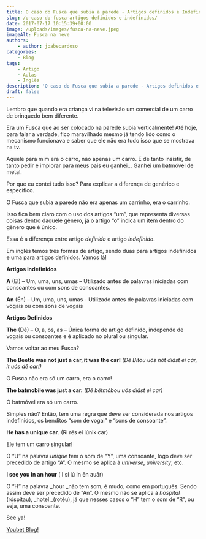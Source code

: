 ```yaml
---
title: O caso do Fusca que subia a parede - Artigos definidos e Indefinidos
slug: /o-caso-do-fusca-artigos-definidos-e-indefinidos/
date: 2017-07-17 10:15:39+00:00
image: /uploads/images/fusca-na-neve.jpeg
imageAlt: Fusca na neve
authors:
    - author: joabecardoso
categories:
    - Blog
tags:
    - Artigo
    - Aulas
    - Inglês
description: 'O caso do Fusca que subia a parede - Artigos definidos e Indefinidos'
draft: false
---
```



Lembro que quando era criança vi na televisão um comercial de um carro de brinquedo bem diferente.

Era um Fusca que ao ser colocado na parede subia verticalmente! Até hoje, para falar a verdade, fico maravilhado mesmo já tendo lido como o mecanismo funcionava e saber que ele não era tudo isso que se mostrava na tv.

Aquele para mim era o carro, não apenas um carro. E de tanto insistir, de tanto pedir e implorar para meus pais eu ganhei... Ganhei um batmóvel de metal.

Por que eu contei tudo isso? Para explicar a diferença de genérico e específico.

O Fusca que subia a parede não era apenas um carrinho, era o carrinho.

Isso fica bem claro com o uso dos artigos “um”, que representa diversas coisas dentro daquele gênero, já o artigo “o” indica um item dentro do gênero que é único.

Essa é a diferença entre artigo _definido_ e artigo _indefinido_.

Em inglês temos três formas de artigo, sendo duas para artigos indefinidos e uma para artigos definidos. Vamos lá!

**Artigos Indefinidos**

**A** (EI) – Um, uma, uns, umas – Utilizado antes de palavras iniciadas com consoantes ou com sons de consoantes.

**An** (Én) – Um, uma, uns, umas - Utilizado antes de palavras iniciadas com vogais ou com sons de vogais

**Artigos Definidos**

**The** (Dê) – O, a, os, as – Única forma de artigo definido, independe de vogais ou consoantes e é aplicado no plural ou singular.

Vamos voltar ao meu Fusca?

**The Beetle was not just a car, it was the car!** _(Dê Bítou uós nót diãst ei cár, it uós dê car!)_

O Fusca não era só um carro, era o carro!

**The batmobile was just a car.** _(Dê bétmôbou uós diãst ei car)_

O batmóvel era só um carro.

Simples não? Então, tem uma regra que deve ser considerada nos artigos indefinidos, os benditos “som de vogal” e “sons de consoante”.

**He has a unique car**. (Ri rés ei iúnik car)

Ele tem um carro singular!

O “U” na palavra _unique_ tem o som de “Y”, uma consoante, logo deve ser precedido de artigo “A”. O mesmo se aplica à _universe_, _university_, etc.

**I see you in an hour** ( I sí iú in ên auâr)

O “H” na palavra _hour _não tem som, é mudo, como em português. Sendo assim deve ser precedido de “An”. O mesmo não se aplica à _hospital_ (róspitau), _hotel _(rotéu), já que nesses casos o “H” tem o som de “R”, ou seja, uma consoante.

See ya!

[Youbet Blog!](/blog)






